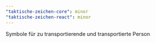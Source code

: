 ```yaml
---
"taktische-zeichen-core": minor
"taktische-zeichen-react": minor
---
```


Symbole für zu transportierende und transportierte Person
